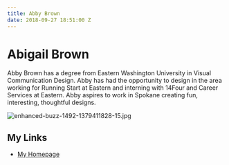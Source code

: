 ```yaml
---
title: Abby Brown
date: 2018-09-27 18:51:00 Z
---
```


# Abigail Brown

Abby Brown has a degree from Eastern Washington University in Visual Communication Design. Abby has had the opportunity to design in the area working for Running Start at Eastern and interning with 14Four and Career Services at Eastern. Abby aspires to work in Spokane creating fun, interesting, thoughtful designs.

![enhanced-buzz-1492-1379411828-15.jpg](/uploads/enhanced-buzz-1492-1379411828-15.jpg)

## My Links

* [My Homepage](http://designerd.ink)
